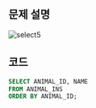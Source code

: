 ## 문제 설명
![select5](https://user-images.githubusercontent.com/90914001/169268519-d775ac31-9739-4944-bfd2-8bd1c08370c2.PNG)

## 코드
```sql
SELECT ANIMAL_ID, NAME
FROM ANIMAL_INS
ORDER BY ANIMAL_ID;